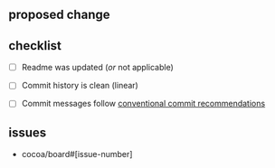 <!-- 🎉🎉🎉 Thank you for the PR!!! 🎉🎉🎉 -->
<!-- Please make sure you've read the contribution guide to this project: -->
<!-- https://pages.github.ibm.com/one-pipeline/docs/#/contributing -->

## proposed change

<!-- describe the nature of your changes -->
<!-- you can also mention the scope of the changes, ie. what's not intended to be changed in the PR -->

## checklist

<!-- make sure that all of the checkboxes are ticked -->
<!-- if some of them are not applicable, just tick them, but don't remove them -->

- [ ] Readme was updated (_or_ not applicable)
- [ ] Commit history is clean (linear)
- [ ] Commit messages follow [conventional commit recommendations](https://www.conventionalcommits.org/en/v1.0.0/)


## issues

<!-- link related issues (you can reference multiple issues) -->
<!-- you can also link related pull requests -->

- cocoa/board#[issue-number]
